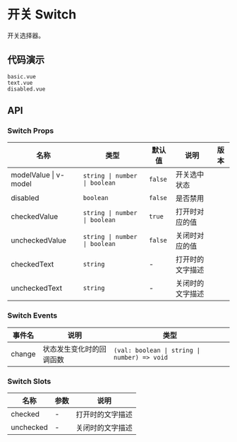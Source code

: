 # 开关 Switch
开关选择器。

## 代码演示
```demo
basic.vue
text.vue
disabled.vue
```

## API

### Switch Props
| 名称 | 类型 | 默认值 | 说明 | 版本 |
| --- | --- | --- | --- | --- |
| modelValue \| v-model | `string \| number \| boolean` | `false` | 开关选中状态 | |
| disabled | `boolean` | `false` | 是否禁用 | |
| checkedValue | `string \| number \| boolean` | `true` | 打开时对应的值 | |
| uncheckedValue | `string \| number \| boolean` | `false` | 关闭时对应的值 | |
| checkedText | `string` | - | 打开时的文字描述 | |
| uncheckedText | `string` | - | 关闭时的文字描述 | |

### Switch Events
| 事件名 | 说明 | 类型 |
| --- | --- | --- |
| change | 状态发生变化时的回调函数 | `(val: boolean \| string \| number) => void` |

### Switch Slots
| 名称 | 参数 | 说明 |
| --- | --- | --- |
| checked | - | 打开时的文字描述 |
| unchecked | - | 关闭时的文字描述 |

